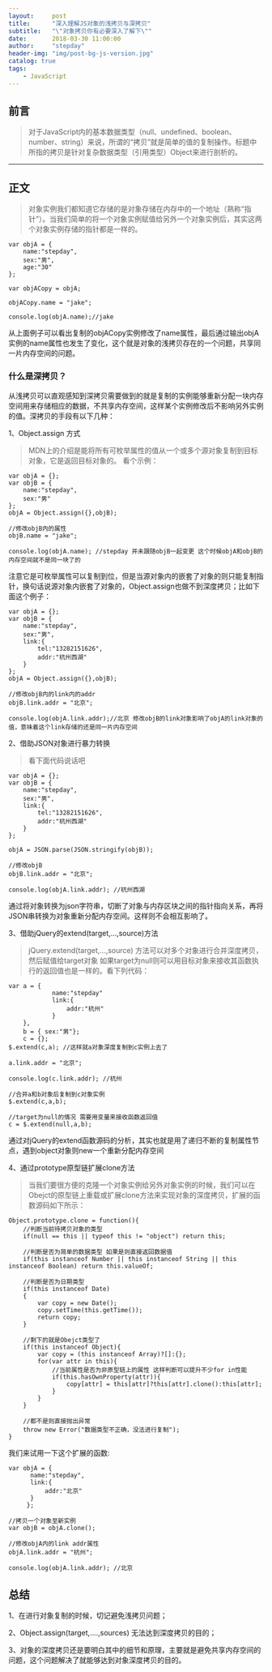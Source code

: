 ```yaml
---
layout:     post
title:      "深入理解JS对象的浅拷贝与深拷贝"
subtitle:   "\"对象拷贝你有必要深入了解下\""
date:       2018-03-30 11:00:00
author:     "stepday"
header-img: "img/post-bg-js-version.jpg"
catalog: true
tags:
    - JavaScript
---
```


## 前言
> 对于JavaScript内的基本数据类型（null、undefined、boolean、number、string）来说，所谓的“拷贝”就是简单的值的复制操作。标题中所指的拷贝是针对复杂数据类型（引用类型）Object来进行剖析的。

---

## 正文
> 对象实例我们都知道它存储的是对象存储在内存中的一个地址（熟称“指针”）。当我们简单的将一个对象实例赋值给另外一个对象实例后，其实这两个对象实例存储的指针都是一样的。

```
var objA = {
    name:"stepday",
    sex:"男",
    age:"30"
};

var objACopy = objA;

objACopy.name = "jake";

console.log(objA.name);//jake
```
从上面例子可以看出复制的objACopy实例修改了name属性，最后通过输出objA实例的name属性也发生了变化，这个就是对象的浅拷贝存在的一个问题，共享同一片内存空间的问题。


### 什么是深拷贝？
从浅拷贝可以直观感知到深拷贝需要做到的就是复制的实例能够重新分配一块内存空间用来存储相应的数据，不共享内存空间，这样某个实例修改后不影响另外实例的值。深拷贝的手段有以下几种：

1、Object.assign 方式
> MDN上的介绍是能将所有可枚举属性的值从一个或多个源对象复制到目标对象，它是返回目标对象的。 看个示例：

```
var objA = {};
var objB = {
    name:"stepday",
    sex:"男"
};
objA = Object.assign({},objB);

//修改objB内的属性
objB.name = "jake";

console.log(objA.name); //stepday 并未跟随objB一起变更 这个时候objA和objB的内存空间就不是同一块了的
```
注意它是可枚举属性可以复制到位，但是当源对象内的嵌套了对象的则只能复制指针，换句话说源对象内嵌套了对象的，Object.assign也做不到深度拷贝；比如下面这个例子：

```
var objA = {};
var objB = {
    name:"stepday",
    sex:"男",
    link:{
        tel:"13282151626",
        addr:"杭州西湖"
    }
};
objA = Object.assign({},objB);

//修改objB内的link内的addr
objB.link.addr = "北京";

console.log(objA.link.addr);//北京 修改objB的link对象影响了objA的link对象的值，意味着这个link存储的还是同一片内存空间

```
2、借助JSON对象进行暴力转换
> 看下面代码说话吧

```
var objA = {};
var objB = {
    name:"stepday",
    sex:"男",
    link:{
        tel:"13282151626",
        addr:"杭州西湖"
    }
};

objA = JSON.parse(JSON.stringify(objB));

//修改objB
objB.link.addr = "北京";

console.log(objA.link.addr); //杭州西湖

```
通过将对象转换为json字符串，切断了对象与内存区块之间的指针指向关系，再将JSON串转换为对象重新分配内存空间。这样则不会相互影响了。

3、借助jQuery的extend(target,...,source)方法
> jQuery.extend(target,...,source) 方法可以对多个对象进行合并深度拷贝，然后赋值给target对象 如果target为null则可以用目标对象来接收其函数执行的返回值也是一样的。看下列代码：

```
var a = { 
            name:"stepday"
            link:{
                addr:"杭州"
            }
    },
    b = { sex:"男"};
    c = {};
$.extend(c,a); //这样就a对象深度复制到c实例上去了

a.link.addr = "北京";

console.log(c.link.addr); //杭州

//合并a和b对象后复制到c对象实例
$.extend(c,a,b);

//target为null的情况 需要用变量来接收函数返回值
c = $.extend(null,a,b);
```
通过对jQuery的extend函数源码的分析，其实也就是用了递归不断的复制属性节点，遇到object对象则new一个重新分配内存空间


4、通过prototype原型链扩展clone方法
> 当我们要很方便的克隆一个对象实例给另外对象实例的时候，我们可以在Obejct的原型链上重载或扩展clone方法来实现对象的深度拷贝，扩展的函数源码如下所示：

```
Object.prototype.clone = function(){
    //判断当前待拷贝对象的类型
    if(null == this || typeof this != "object") return this;
    
    //判断是否为简单的数据类型 如果是则直接返回数据值
    if(this instanceof Number || this instanceof String || this instanceof Boolean) return this.valueOf;
    
    //判断是否为日期类型
    if(this instanceof Date)
    {
        var copy = new Date();
        copy.setTime(this.getTime());
        return copy;
    }
    
    //剩下的就是Obejct类型了
    if(this instanceof Object){
        var copy = (this instanceof Array)?[]:{};
        for(var attr in this){
            //当前属性是否为非原型链上的属性 这样判断可以提升不少for in性能
            if(this.hasOwnProperty(attr)){
                copy[attr] = this[attr]?this[attr].clone():this[attr];
            }
        }
    }
    
    //都不是则直接抛出异常
    throw new Error("数据类型不正确，没法进行复制");
}
```
我们来试用一下这个扩展的函数:

```
var objA = { 
      name:"stepday",
      link:{
          addr:"北京"
      }
     };
     
//拷贝一个对象至新实例
var objB = objA.clone();

//修改objA内的link addr属性
objA.link.addr = "杭州";

console.log(objA.link.addr); //北京
```


## 总结
1、在进行对象复制的时候，切记避免浅拷贝问题；

2、Object.assign(target,....,sources) 无法达到深度拷贝的目的；

3、对象的深度拷贝还是要明白其中的细节和原理，主要就是避免共享内存空间的问题，这个问题解决了就能够达到对象深度拷贝的目的。

